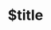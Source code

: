 ---
title: $title
second_title: Aspose.Words untuk Referensi .NET API
description: $description
type: docs
weight: $weight
url: /id/net/$ref/
---